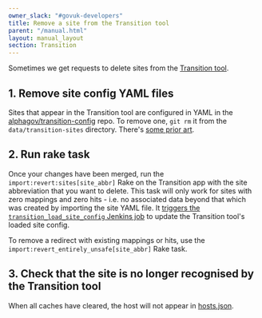 ```yaml
---
owner_slack: "#govuk-developers"
title: Remove a site from the Transition tool
parent: "/manual.html"
layout: manual_layout
section: Transition
---
```


Sometimes we get requests to delete sites from the [Transition tool](https://transition.publishing.service.gov.uk).

## 1. Remove site config YAML files

Sites that appear in the Transition tool are configured in YAML in the [alphagov/transition-config](https://github.com/alphagov/transition-config) repo. To remove one, `git rm` it from the `data/transition-sites` directory. There's [some prior art](https://github.com/alphagov/transition-config/pull/1306).

## 2. Run rake task

Once your changes have been merged, run the `import:revert:sites[site_abbr]` Rake on the Transition app with the site abbreviation that you want to delete. This task will only work for sites with zero mappings and zero hits - i.e. no associated data beyond that which was created by importing the site YAML file. It [triggers the `transition_load_site_config` Jenkins job](https://deploy.blue.production.govuk.digital/job/Transition_load_site_config/) to update the Transition tool's loaded site config.

To remove a redirect with existing mappings or hits, use the `import:revert_entirely_unsafe[site_abbr]` Rake task.

## 3. Check that the site is no longer recognised by the Transition tool

When all caches have cleared, the host will not appear in [hosts.json](https://transition.publishing.service.gov.uk/hosts).
